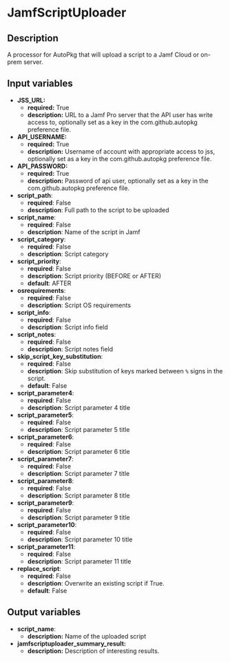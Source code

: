 # JamfScriptUploader

## Description

A processor for AutoPkg that will upload a script to a Jamf Cloud or on-prem server.

## Input variables

- **JSS_URL:**
  - **required:** True
  - **description:** URL to a Jamf Pro server that the API user has write access to, optionally set as a key in the com.github.autopkg preference file.
- **API_USERNAME:**
  - **required:** True
  - **description:** Username of account with appropriate access to jss, optionally set as a key in the com.github.autopkg preference file.
- **API_PASSWORD:**
  - **required:** True
  - **description:** Password of api user, optionally set as a key in the com.github.autopkg preference file.
- **script_path**:
  - **required**: False
  - **description**: Full path to the script to be uploaded
- **script_name**:
  - **required**: False
  - **description**: Name of the script in Jamf
- **script_category**:
  - **required**: False
  - **description**: Script category
- **script_priority**:
  - **required**: False
  - **description**: Script priority (BEFORE or AFTER)
  - **default**: AFTER
- **osrequirements**:
  - **required**: False
  - **description**: Script OS requirements
- **script_info**:
  - **required**: False
  - **description**: Script info field
- **script_notes**:
  - **required**: False
  - **description**: Script notes field
- **skip_script_key_substitution**:
  - **required**: False
  - **description**: Skip substitution of keys marked between `%` signs in the script.
  - **default**: False
- **script_parameter4**:
  - **required**: False
  - **description**: Script parameter 4 title
- **script_parameter5**:
  - **required**: False
  - **description**: Script parameter 5 title
- **script_parameter6**:
  - **required**: False
  - **description**: Script parameter 6 title
- **script_parameter7**:
  - **required**: False
  - **description**: Script parameter 7 title
- **script_parameter8**:
  - **required**: False
  - **description**: Script parameter 8 title
- **script_parameter9**:
  - **required**: False
  - **description**: Script parameter 9 title
- **script_parameter10**:
  - **required**: False
  - **description**: Script parameter 10 title
- **script_parameter11**:
  - **required**: False
  - **description**: Script parameter 11 title
- **replace_script**:
  - **required**: False
  - **description**: Overwrite an existing script if True.
  - **default**: False

## Output variables

- **script_name**:
  - **description:** Name of the uploaded script
- **jamfscriptuploader_summary_result:**
  - **description:** Description of interesting results.
